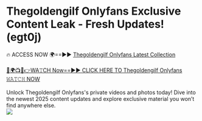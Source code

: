 # Thegoldengilf Onlyfans Exclusive Content Leak - Fresh Updates! (egt0j)

🔥 ACCESS NOW 🌍==►► <a href="https://tinyurl.com/kvy9nzfs" rel="nofollow">Thegoldengilf Onlyfans Latest Collection</a>
<br><br>
[🔴🌍📺📱👉WA𝚃CH Now==►► CLICK HERE TO Thegoldengilf Onlyfans 𝚆𝙰𝚃𝙲𝙷 NOW](https://tinyurl.com/kvy9nzfs)
<br><br>
Unlock Thegoldengilf Onlyfans's private videos and photos today! Dive into the newest 2025 content updates and explore exclusive material you won’t find anywhere else.
<br>
<a href="https://tinyurl.com/kvy9nzfs" rel="nofollow" data-target="animated-image.originalLink"><img src="https://camo.githubusercontent.com/8a4f000d20f83aca3bf7ec5f350d767afa0574a8a352519fd8cfa583a6f93a33/68747470733a2f2f692e696d6775722e636f6d2f644a486b345a712e676966" data-canonical-src="https://i.imgur.com/dJHk4Zq.gif" style="max-width: 100%; display: inline-block;" data-target="animated-image.originalImage"></a>
<br>
